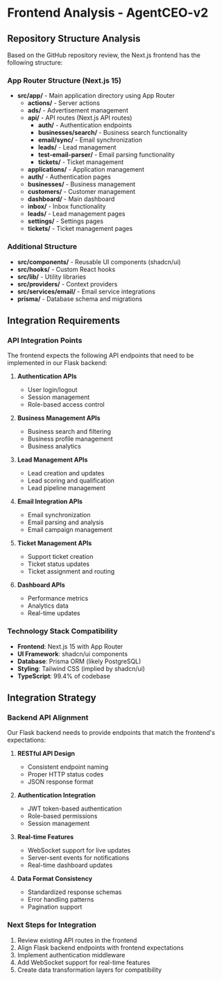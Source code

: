 # Frontend Analysis - AgentCEO-v2

## Repository Structure Analysis

Based on the GitHub repository review, the Next.js frontend has the following structure:

### App Router Structure (Next.js 15)
- **src/app/** - Main application directory using App Router
  - **actions/** - Server actions
  - **ads/** - Advertisement management
  - **api/** - API routes (Next.js API routes)
    - **auth/** - Authentication endpoints
    - **businesses/search/** - Business search functionality
    - **email/sync/** - Email synchronization
    - **leads/** - Lead management
    - **test-email-parser/** - Email parsing functionality
    - **tickets/** - Ticket management
  - **applications/** - Application management
  - **auth/** - Authentication pages
  - **businesses/** - Business management
  - **customers/** - Customer management
  - **dashboard/** - Main dashboard
  - **inbox/** - Inbox functionality
  - **leads/** - Lead management pages
  - **settings/** - Settings pages
  - **tickets/** - Ticket management pages

### Additional Structure
- **src/components/** - Reusable UI components (shadcn/ui)
- **src/hooks/** - Custom React hooks
- **src/lib/** - Utility libraries
- **src/providers/** - Context providers
- **src/services/email/** - Email service integrations
- **prisma/** - Database schema and migrations

## Integration Requirements

### API Integration Points
The frontend expects the following API endpoints that need to be implemented in our Flask backend:

1. **Authentication APIs**
   - User login/logout
   - Session management
   - Role-based access control

2. **Business Management APIs**
   - Business search and filtering
   - Business profile management
   - Business analytics

3. **Lead Management APIs**
   - Lead creation and updates
   - Lead scoring and qualification
   - Lead pipeline management

4. **Email Integration APIs**
   - Email synchronization
   - Email parsing and analysis
   - Email campaign management

5. **Ticket Management APIs**
   - Support ticket creation
   - Ticket status updates
   - Ticket assignment and routing

6. **Dashboard APIs**
   - Performance metrics
   - Analytics data
   - Real-time updates

### Technology Stack Compatibility
- **Frontend**: Next.js 15 with App Router
- **UI Framework**: shadcn/ui components
- **Database**: Prisma ORM (likely PostgreSQL)
- **Styling**: Tailwind CSS (implied by shadcn/ui)
- **TypeScript**: 99.4% of codebase

## Integration Strategy

### Backend API Alignment
Our Flask backend needs to provide endpoints that match the frontend's expectations:

1. **RESTful API Design**
   - Consistent endpoint naming
   - Proper HTTP status codes
   - JSON response format

2. **Authentication Integration**
   - JWT token-based authentication
   - Role-based permissions
   - Session management

3. **Real-time Features**
   - WebSocket support for live updates
   - Server-sent events for notifications
   - Real-time dashboard updates

4. **Data Format Consistency**
   - Standardized response schemas
   - Error handling patterns
   - Pagination support

### Next Steps for Integration
1. Review existing API routes in the frontend
2. Align Flask backend endpoints with frontend expectations
3. Implement authentication middleware
4. Add WebSocket support for real-time features
5. Create data transformation layers for compatibility

